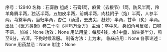 序号：12940
名称：石膏散
组成：石膏1两，麻黄（去根节）1两，防风半两，羚羊角屑半两，独活半两，五加皮半两，前胡半两，肉桂附子（炮）半两，人参半两，芎藭半两，当归半两，杏仁（汤浸，去皮尖，麸炒）半两，甘草（炙）半两。
出处：《医方类聚》卷二十引《神巧万全方》
主治：卒中风，身如角弓反张，口噤不语。
加减：None
功效：None
用法用量：每服4钱，水1中盏，加生姜半分，煎至6分，去滓，不拘时候温服。
制备方法：上为末。
临床应用：None
各家论述：None
用药禁忌：None
附注：None
